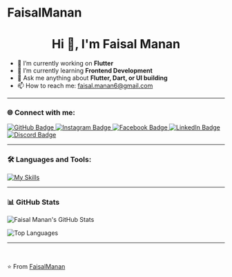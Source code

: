 # FaisalManan

<h1 align="center">Hi 👋, I'm Faisal Manan</h1>

- 💙 I’m currently working on **Flutter**
- 🌱 I’m currently learning **Frontend Development**
- 💬 Ask me anything about **Flutter, Dart, or UI building**
- 📫 How to reach me: [faisal.manan6@gmail.com](mailto:faisal.manan6@gmail.com)

---

### 🌐 Connect with me:


<div id="badges">
  <a href="https://github.com/FaisalManan">
    <img src="https://img.shields.io/badge/GitHub-white?style=for-the-badge&logo=github&logoColor=black" alt="GitHub Badge"/>
  </a>
  <a href="https://www.instagram.com/faisalmanan.o/">
    <img src="https://img.shields.io/badge/Instagram-purple?style=for-the-badge&logo=instagram&logoColor=white" alt="Instagram Badge"/>
  </a>
  <a href="https://www.facebook.com/profile.php?id=100012424241575">
    <img src="https://img.shields.io/badge/Facebook-blue?style=for-the-badge&logo=facebook&logoColor=white" alt="Facebook Badge"/>
  </a>
  <a href="https://www.linkedin.com/in/faisal-manan-94775a29b/">
    <img src="https://img.shields.io/badge/LinkedIn-0A66C2?style=for-the-badge&logo=linkedin&logoColor=white" alt="LinkedIn Badge"/>
  </a>
  <a href="https://discord.com/users/1174741745184014370">
  <img src="https://img.shields.io/badge/Discord-faisalmanan.-5865F2?style=for-the-badge&logo=discord&logoColor=white" alt="Discord Badge"/>
</a>
</div>

> 

---

### 🛠 Languages and Tools:

[![My Skills](https://skillicons.dev/icons?i=flutter,dart,firebase,github,git,postman,figma)](https://skillicons.dev)

---

### 📊 GitHub Stats

![Faisal Manan's GitHub Stats](https://github-readme-stats.vercel.app/api?username=FaisalManan&show_icons=true&theme=dark)

![Top Languages](https://github-readme-stats.vercel.app/api/top-langs/?username=FaisalManan&layout=compact&theme=dark)

---

<br>

⭐️ From [FaisalManan](https://github.com/FaisalManan)



